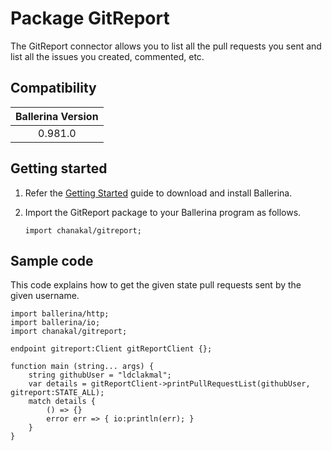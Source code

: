 # Package GitReport

The GitReport connector allows you to list all the pull requests you sent and list all the issues you created, commented, etc.

## Compatibility

| Ballerina Version  |
|:------------------:|
| 0.981.0            |

## Getting started

1. Refer the [Getting Started](https://ballerina.io/learn/getting-started/) guide to download and install Ballerina.

2. Import the GitReport package to your Ballerina program as follows.

    ```ballerina
    import chanakal/gitreport;
    ```

## Sample code

This code explains how to get the given state pull requests sent by the given username.

```ballerina
import ballerina/http;
import ballerina/io;
import chanakal/gitreport;

endpoint gitreport:Client gitReportClient {};

function main (string... args) {
    string githubUser = "ldclakmal";
    var details = gitReportClient->printPullRequestList(githubUser, gitreport:STATE_ALL);
    match details {
        () => {}
        error err => { io:println(err); }
    }
}
```
